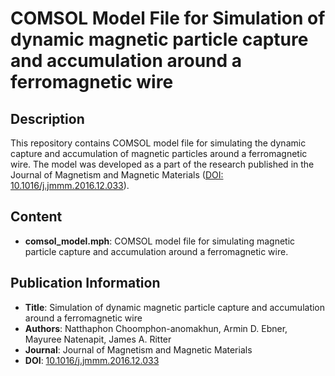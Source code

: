 # COMSOL Model File for Simulation of dynamic magnetic particle capture and accumulation around a ferromagnetic wire

## Description
This repository contains COMSOL model file for simulating the dynamic capture and accumulation of magnetic particles around a ferromagnetic wire. The model was developed as a part of the research published in the Journal of Magnetism and Magnetic Materials ([DOI: 10.1016/j.jmmm.2016.12.033](https://doi.org/10.1016/j.jmmm.2016.12.033)).

## Content
- **comsol_model.mph**: COMSOL model file for simulating magnetic particle capture and accumulation around a ferromagnetic wire.

## Publication Information
- **Title**: Simulation of dynamic magnetic particle capture and accumulation around a ferromagnetic wire
- **Authors**: Natthaphon Choomphon-anomakhun, Armin D. Ebner, Mayuree Natenapit, James A. Ritter
- **Journal**: Journal of Magnetism and Magnetic Materials
- **DOI**: [10.1016/j.jmmm.2016.12.033](https://doi.org/10.1016/j.jmmm.2016.12.033)
